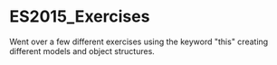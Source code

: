 # ES2015_Exercises

Went over a few different exercises using the keyword "this" creating different models and object structures. 
